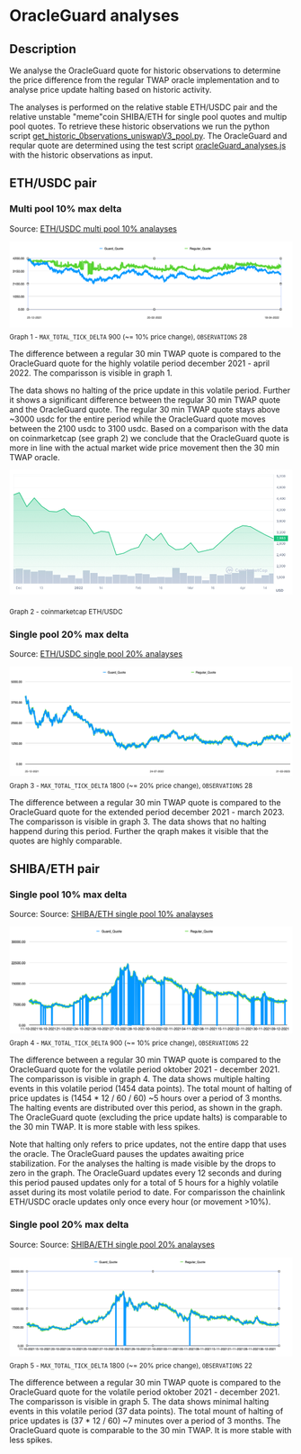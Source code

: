 # OracleGuard analyses

## Description
We analyse the OracleGuard quote for historic observations to determine the price difference from the regular TWAP oracle implementation and to analyse price update halting based on historic activity.

The analyses is performed on the relative stable ETH/USDC pair and the relative unstable "meme"coin SHIBA/ETH for single pool quotes and multip pool quotes. To retrieve these historic observations we run the python script [get_historic_0bservations_uniswapV3_pool.py](get_historic_0bservations_uniswapV3_pool.py). The OracleGuard and reqular quote are determined using the test script [oracleGuard_analyses.js](oracleGuard_analyses.js) with the historic observations as input. 

## ETH/USDC pair

### Multi pool 10% max delta
Source: [ETH/USDC multi pool 10% analayses](https://github.com/keviinfoes/OracleGuard/tree/main/historic_analysis/output/ETH%3AUSDC/MULTI-o28_m4_s4-STD1800_MTD1800)

![multi pool 10%](https://github.com/keviinfoes/OracleGuard/blob/main/analysis/assets/eth%3Ausdc-multi-pool-10%25.png)
<sub>Graph 1 - `MAX_TOTAL_TICK_DELTA` 900 (~= 10% price change), `OBSERVATIONS` 28</sub> 

The difference between a regular 30 min TWAP quote is compared to the OracleGuard quote for the highly volatile period december 2021 - april 2022. The comparisson is visible in graph 1.

The data shows no halting of the price update in this volatile period. Further it shows a significant difference between the regular 30 min TWAP quote and the OracleGuard quote. The regular 30 min TWAP quote stays above ~3000 usdc for the entire period while the OracleGuard quote moves between the 2100 usdc to 3100 usdc. Based on a comparison with the data on coinmarketcap (see graph 2) we conclude that the OracleGuard quote is more in line with the actual market wide price movement then the 30 min TWAP oracle.

![coinmarketcap compare](https://github.com/keviinfoes/OracleGuard/blob/main/analysis/assets/eth%3Ausdc-coinmarketcap-compare.png)

<sub>Graph 2 - coinmarketcap ETH/USDC</sub> 

### Single pool 20% max delta
Source: [ETH/USDC single pool 20% analayses](https://github.com/keviinfoes/OracleGuard/tree/main/historic_analysis/output/ETH%3AUSDC/pools%5B1%5D-0x8ad599c3A0ff1De082011EFDDc58f1908eb6e6D8/o28_m4_s4-STD568_MTD1800)

![single pool 20%](https://github.com/keviinfoes/OracleGuard/blob/main/analysis/assets/eth%3Ausdc-pool%5B1%5D-20%25.png)
<sub>Graph 3 - `MAX_TOTAL_TICK_DELTA` 1800 (~= 20% price change), `OBSERVATIONS` 28</sub> 

The difference between a regular 30 min TWAP quote is compared to the OracleGuard quote for the extended period december 2021 - march 2023. The comparisson is visible in graph 3. The data shows that no halting happend during this period. Further the qraph makes it visible that the quotes are highly comparable.

## SHIBA/ETH pair

### Single pool 10% max delta
Source: Source: [SHIBA/ETH single pool 10% analayses](https://github.com/keviinfoes/OracleGuard/tree/main/historic_analysis/output/SHIBA%3AETH/pools%5B1%5D-0x5764a6F2212D502bC5970f9f129fFcd61e5D7563)

![single pool 10%](https://github.com/keviinfoes/OracleGuard/blob/main/analysis/assets/shiba%3Aeth-pool%5B1%5D-10%25.png)
<sub>Graph 4 - `MAX_TOTAL_TICK_DELTA` 900 (~= 10% price change), `OBSERVATIONS` 22</sub> 

The difference between a regular 30 min TWAP quote is compared to the OracleGuard quote for the volatile period oktober 2021 - december 2021. The comparisson is visible in graph 4. The data shows multiple halting events in this volatile period (1454 data points). The total mount of halting of price updates is (1454 * 12 / 60 / 60) ~5 hours over a period of 3 months. The halting events are distributed over this period, as shown in the graph. The OracleGuard quote (excluding the price update halts) is comparable to the 30 min TWAP. It is more stable with less spikes.

Note that halting only refers to price updates, not the entire dapp that uses the oracle. The OracleGuard pauses the updates awaiting price stabilization. For the analyses the halting is made visible by the drops to zero in the graph.
The OracleGuard updates every 12 seconds and during this period paused updates only for a total of 5 hours for a highly volatile asset during its most volatile period to date. For comparisson the chainlink ETH/USDC oracle updates only once every hour (or movement >10%). 

### Single pool 20% max delta
Source: Source: [SHIBA/ETH single pool 20% analayses]()

![single pool 20%](https://github.com/keviinfoes/OracleGuard/blob/main/analysis/assets/shiba%3Aeth-pool%5B1%5D-20%25.png)
<sub>Graph 5 - `MAX_TOTAL_TICK_DELTA` 1800 (~= 20% price change), `OBSERVATIONS` 22</sub> 

The difference between a regular 30 min TWAP quote is compared to the OracleGuard quote for the volatile period oktober 2021 - december 2021. The comparisson is visible in graph 5. The data shows minimal halting events in this volatile period (37 data points). The total mount of halting of price updates is (37 * 12 / 60) ~7 minutes over a period of 3 months. The OracleGuard quote is comparable to the 30 min TWAP. It is more stable with less spikes.
